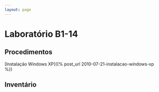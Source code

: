 ```yaml
---
layout: page
---
```


# Laboratório B1-14


## Procedimentos

[Instalação Windows XP]({% post_url 2010-07-21-instalacao-windows-xp %})


## Inventário